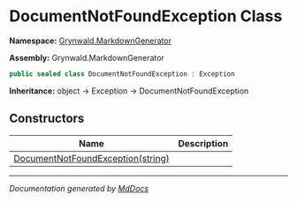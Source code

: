 # DocumentNotFoundException Class

**Namespace:** [Grynwald.MarkdownGenerator](../index.md)

**Assembly:** Grynwald.MarkdownGenerator

```csharp
public sealed class DocumentNotFoundException : Exception
```

**Inheritance:** object → Exception → DocumentNotFoundException

## Constructors

| Name                                                       | Description |
| ---------------------------------------------------------- | ----------- |
| [DocumentNotFoundException(string)](constructors/index.md) |             |

___

*Documentation generated by [MdDocs](https://github.com/ap0llo/mddocs)*
